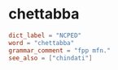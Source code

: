# chettabba

``` toml
dict_label = "NCPED"
word = "chettabba"
grammar_comment = "fpp mfn."
see_also = ["chindati"]
```

